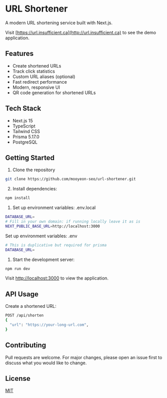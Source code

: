# URL Shortener

A modern URL shortening service built with Next.js.

Visit [https://url.insufficient.ca](http://url.insufficient.ca) to see the demo application.

## Features

- Create shortened URLs
- Track click statistics
- Custom URL aliases (optional)
- Fast redirect performance
- Modern, responsive UI
- QR code generation for shortened URLs

## Tech Stack

- Next.js 15
- TypeScript
- Tailwind CSS
- Prisma 5.17.0
- PostgreSQL

## Getting Started

1. Clone the repository
```bash
git clone https://github.com/mooyeon-seo/url-shortener.git
```
2. Install dependencies:
```bash
npm install
```

1. Set up environment variables: .env.local
```bash
DATABASE_URL=
# Fill in your own domain: if running locally leave it as is
NEXT_PUBLIC_BASE_URL=http://localhost:3000
```
Set up environment variables: .env
```bash
# This is duplicative but required for prisma
DATABASE_URL=
```

1. Start the development server:
```bash
npm run dev
```
Visit [http://localhost:3000](http://localhost:3000) to view the application.

## API Usage
Create a shortened URL:
```bash
POST /api/shorten
{
  "url": "https://your-long-url.com",
}
```

## Contributing

Pull requests are welcome. For major changes, please open an issue first to discuss what you would like to change.

## License

[MIT](https://choosealicense.com/licenses/mit/)
